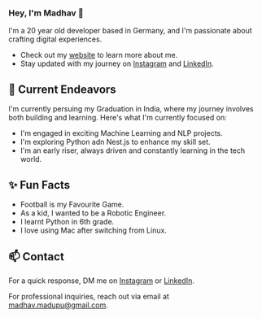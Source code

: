 ### Hey, I'm Madhav 👋 

I'm a 20 year old developer based in Germany, and I'm passionate about crafting digital experiences. 

- Check out my [website]([https://www.miraya.tech/](https://madhavmadupu-dashboard.vercel.app/)) to learn more about me.
- Stay updated with my journey on [Instagram](https://www.instagram.com/madhav._.madupu/) and [LinkedIn](https://www.linkedin.com/in/madhavmadupu/).

## 🔭 Current Endeavors 

I'm currently persuing my Graduation in India, where my journey involves both building and learning. Here's what I'm currently focused on:

- I'm engaged in exciting Machine Learning and NLP projects.
- I'm exploring Python adn Nest.js to enhance my skill set.
- I'm an early riser, always driven and constantly learning in the tech world.

## ✨ Fun Facts 

- Football is my Favourite Game.
- As a kid, I wanted to be a Robotic Engineer.
- I learnt Python in 6th grade.
- I love using Mac after switching from Linux.

## 📫 Contact

 For a quick response, DM me on [Instagram](https://www.instagram.com/madhav._.madupu/) or [LinkedIn](https://www.linkedin.com/in/madhavmadupu/). 
 
 For professional inquiries, reach out via email at [madhav.madupu@gmail.com](mailto:madhav.madupu@gmail.com). 
